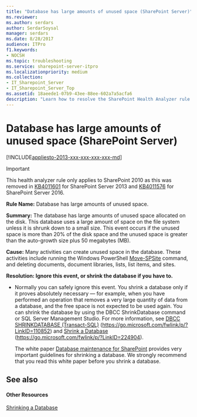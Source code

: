 ```yaml
---
title: "Database has large amounts of unused space (SharePoint Server)"
ms.reviewer: 
ms.author: serdars
author: SerdarSoysal
manager: serdars
ms.date: 8/28/2017
audience: ITPro
f1.keywords:
- NOCSH
ms.topic: troubleshooting
ms.service: sharepoint-server-itpro
ms.localizationpriority: medium
ms.collection:
- IT_Sharepoint_Server
- IT_Sharepoint_Server_Top
ms.assetid: 18aeede1-07b9-43ee-88ee-602a7a5acfa6
description: "Learn how to resolve the SharePoint Health Analyzer rule: Database has large amounts of unused space, for SharePoint Server."
---
```


# Database has large amounts of unused space (SharePoint Server)

[!INCLUDE[appliesto-2013-xxx-xxx-xxx-xxx-md](../includes/appliesto-2013-xxx-xxx-xxx-xxx-md.md)]
  
>[!IMPORTANT]
>This health analyzer rule only applies to SharePoint 2010 as this was removed in [KB4011601](https://support.microsoft.com/help/4011601) for SharePoint Server 2013 and [KB4011576](https://support.microsoft.com/help/4011576) for SharePoint Server 2016.

 **Rule Name:** Database has large amounts of unused space. 
  
 **Summary:** The database has large amounts of unused space allocated on the disk. This database uses a large amount of space on the file system unless it is shrunk down to a small size. This event occurs if the unused space is more than 20% of the disk space and the unused space is greater than the auto-growth size plus 50 megabytes (MB). 
  
 **Cause:** Many activities can create unused space in the database. These activities include running the Windows PowerShell [Move-SPSite](/powershell/module/sharepoint-server/Move-SPSite?view=sharepoint-ps&preserve-view=true) command, and deleting documents, document libraries, lists, list items, and sites. 
  
 **Resolution: Ignore this event, or shrink the database if you have to.**
  
- Normally you can safely ignore this event. You shrink a database only if it proves absolutely necessary — for example, when you have performed an operation that removes a very large quantity of data from a database, and the free space is not expected to be used again. You can shrink the database by using the DBCC ShrinkDatabase command or SQL Server Management Studio. For more information, see [DBCC SHRINKDATABASE (Transact-SQL)](/sql/t-sql/database-console-commands/dbcc-shrinkdatabase-transact-sql) (https://go.microsoft.com/fwlink/p/?LinkID=110852) and [Shrink a Database](/sql/relational-databases/databases/shrink-a-database?viewFallbackFrom=sql-server-2014) (https://go.microsoft.com/fwlink/p/?LinkID=224904). 
    
    The white paper [Database maintenance for SharePoint](https://go.microsoft.com/fwlink/p/?LinkID=229104) provides very important guidelines for shrinking a database. We strongly recommend that you read this white paper before you shrink a database. 
    
## See also

#### Other Resources

[Shrinking a Database](/previous-versions/sql/sql-server-2008/ms189080(v=sql.100))